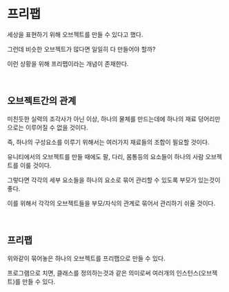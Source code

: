 # 프리팹

세상을 표현하기 위해 오브젝트를 만들 수 있다고 했다.

그런데 비슷한 오브젝트가 많다면 일일히 다 만들어야 할까?

이런 상황을 위해 프리팹이라는 개념이 존재한다.

<br>

## 오브젝트간의 관계

미친듯한 실력의 조각사가 아닌 이상, 하나의 물체를 만드는데에 하나의 재료 덩어리만으로는 이루어질 수 없을 것이다.

즉, 하나의 구성요소를 이루기 위해서는 여러가지 재료들의 조합이 필요할 것이다.

유니티에서의 오브젝트를 만들 때에도 팔, 다리, 몸통등의 요소들이 하나의 사람 오브젝트를 이룰 것이다.

그렇다면 각각의 세부 요소들을 하나의 요소로 묶어 관리할 수 있도록 부모가 있는것이 좋다.

이를 위해서 각각의 오브젝트들을 부모/자식의 관계로 묶어서 관리하기 쉬울 것이다.

<br>


## 프리팹

위와같이 묶어놓은 하나의 오브젝트를 프리팹으로 만들 수 있다.

프로그램으로 치면, 클래스를 정의하는것과 같은 의미로써 여러개의 인스턴스(오브젝트)를 만들 수 있다.

<br>